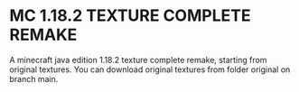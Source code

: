 # MC 1.18.2 TEXTURE COMPLETE REMAKE
A minecraft java edition 1.18.2 texture complete remake, starting from original textures.
You can download original textures from folder original on branch main.
